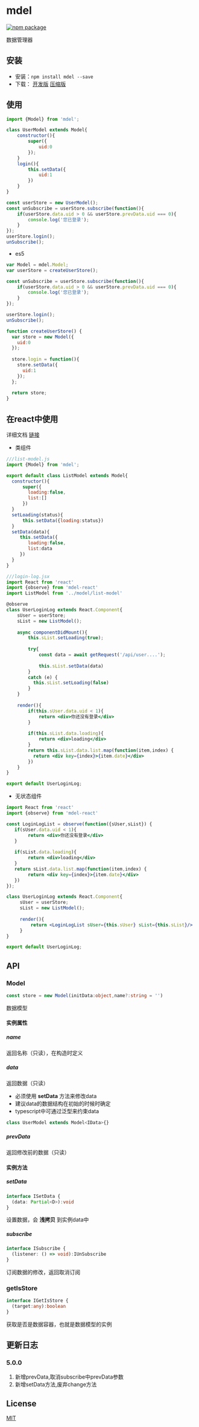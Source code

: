 # mdel
[![npm package](https://img.shields.io/npm/v/mdel.svg?style=flat-square)](https://www.npmjs.org/package/mdel)

数据管理器

## 安装

* 安装：`npm install mdel --save`
* 下载：
  [开发版](https://github.com/yujingwyh/mdel/blob/master/umd/mdel.js) 
  [压缩版](https://github.com/yujingwyh/mdel/blob/master/umd/mdel.min.js)

## 使用

```javascript
import {Model} from 'mdel';

class UserModel extends Model{
    constructor(){
        super({
            uid:0
        });
    }
    login(){
        this.setData({
            uid:1
        })
    }
}

const userStore = new UserModel();
const unSubscribe = userStore.subscribe(function(){
    if(userStore.data.uid > 0 && userStore.prevData.uid === 0){
        console.log('您已登录');
    }
});
userStore.login();
unSubscribe();

```

* es5
```javascript
var Model = mdel.Model;
var userStore = createUserStore();

const unSubscribe = userStore.subscribe(function(){
    if(userStore.data.uid > 0 && userStore.prevData.uid === 0){
        console.log('您已登录');
    }
});

userStore.login();
unSubscribe();

function createUserStore() {
  var store = new Model({
    uid:0
  });
  
  store.login = function(){
    store.setData({
      uid:1
    });
  };
  
  return store;
}
```

## 在react中使用

详细文档 [链接](https://github.com/mdeljs/mdel-react)

* 类组件

```jsx harmony
///list-model.js
import {Model} from 'mdel';

export default class ListModel extends Model{
  constructor(){
      super({
        loading:false,
        list:[]
      })
  }
  setLoading(status){
      this.setData({loading:status})
  }
  setData(data){
     this.setData({
        loading:false,
        list:data
     }) 
  }  
}

///login-log.jsx
import React from 'react'
import {observe} from 'mdel-react'
import ListModel from '../model/list-model'

@observe
class UserLoginLog extends React.Component{
    sUser = userStore;
    sList = new ListModel();
    
    async componentDidMount(){
        this.sList.setLoading(true);
        
        try{
            const data = await getRequest('/api/user....');
            
            this.sList.setData(data)
        }
        catch (e) {
          this.sList.setLoading(false)
        }
    }
    
    render(){
        if(this.sUser.data.uid < 1){
            return <div>你还没有登录</div>
        }
        
        if(this.sList.data.loading){
            return <div>loading</div>
        }
        return this.sList.data.list.map(function(item,index) {
          return <div key={index}>{item.date}</div>
        })
    }
}

export default UserLoginLog;

```

* 无状态组件

```jsx harmony
import React from 'react'
import {observe} from 'mdel-react'

const LoginLogList = observe(function({sUser,sList}) {
   if(sUser.data.uid < 1){
        return <div>你还没有登录</div>
   }
   
   if(sList.data.loading){
        return <div>loading</div>
   }     
   return sList.data.list.map(function(item,index) {
        return <div key={index}>{item.date}</div>
   })
});

class UserLoginLog extends React.Component{
     sUser = userStore;
     sList = new ListModel();
     
     render(){
         return <LoginLogList sUser={this.sUser} sList={this.sList}/>
     }
}

export default UserLoginLog;
```

## API

### Model

```typescript
const store = new Model(initData:object,name?:string = '')
```

数据模型

#### 实例属性

##### name
返回名称（只读），在构造时定义

##### data
返回数据（只读）

* 必须使用 **setData** 方法来修改data
* 建议data的数据结构在初始的时候时确定
* typescript中可通过泛型来约束data  
```typescript
class UserModel extends Model<IData>{}
```

##### prevData
返回修改前的数据（只读）

#### 实例方法

##### setData

```typescript
interface ISetData {
  (data: Partial<D>):void
}
```

设置数据，会 **浅拷贝** 到实例data中

##### subscribe

```typescript
interface ISubscribe {
  (listener: () => void):IUnSubscribe
}
```

订阅数据的修改，返回取消订阅



### getIsStore

```typescript
interface IGetIsStore {
  (target:any):boolean
}
```

获取是否是数据容器，也就是数据模型的实例

## 更新日志

### 5.0.0
1. 新增prevData,取消subscribe中prevData参数
2. 新增setData方法,废弃change方法

## License

[MIT](http://opensource.org/licenses/MIT)
